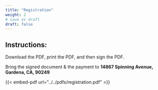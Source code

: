 ```yaml
---
title: "Registration"
weight: 2
# save as draft
draft: false
---
```


## Instructions:

Download the PDF, print the PDF, and then sign the PDF.

Bring the signed document & the payment to **14867 Spinning Avenue, Gardena, CA, 90249**

{{< embed-pdf url="../../pdfs/registration.pdf" >}}
